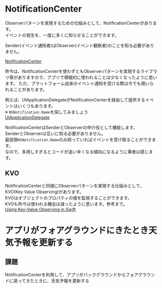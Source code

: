 # NotificationCenter

Observerパターンを実現するための仕組みとして、NotificationCenterがあります。  
イベントの発生を、一度に多くに知らせることができます。

Sender(イベント通知者)はObserver(イベント観察者)のことを知る必要がありません。  

[NotificationCenter](https://developer.apple.com/documentation/foundation/notificationcenter)

昨今は、NotificationCenterを使わずともObserverパターンを実現するライブラリ等がありますので、アプリで積極的に使われることは少なくなったように思います。
ただ、プラットフォーム由来のイベント通知を受ける際は今でも用いられることがあります。

例えば、UIApplicationDelegateがNotificationCenterを経由して提供するイベントはいくつもあります。  
※ `NSNotification.Name`を探してみましょう  
[UIApplicationDelegate](https://developer.apple.com/documentation/uikit/uiapplicationdelegate)  

NotificationCenterはSenderとObserverの仲介役として機能します。  
SenderとObserverは互いに知る必要がありません。  
最低限`NSNotification.Name`のみ知っていればイベントを受け取ることができます。  
なので、多用しすぎるとコードが追い辛くなる傾向になるように筆者は感じます。

## KVO
NotificationCenterと同様にObserverパターンを実現する仕組みとして、KVO(Key Value Observing)があります。  
KVOはオブジェクトのプロパティの値を監視することができます。  
KVOも昨今は使われる機会は減ったように思います。参考まで。  
[Using Key-Value Observing in Swift](https://developer.apple.com/documentation/swift/cocoa_design_patterns/using_key-value_observing_in_swift)

# アプリがフォアグラウンドにきたとき天気予報を更新する
## 課題
NotificationCenterを利用して、アプリがバックグラウンドからフォアグラウンドに戻ってきたときに、天気予報を更新する
